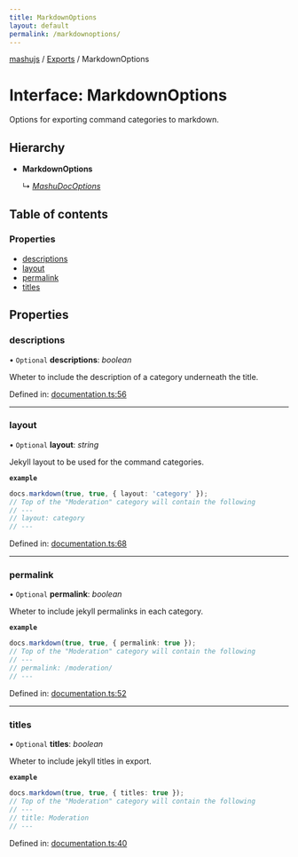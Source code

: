 ```yaml
---
title: MarkdownOptions
layout: default
permalink: /markdownoptions/
---
```

[mashujs](/) / [Exports](/modules/) / MarkdownOptions

# Interface: MarkdownOptions

Options for exporting command categories to markdown.

## Hierarchy

* **MarkdownOptions**

  ↳ [*MashuDocOptions*](/mashudocoptions/)

## Table of contents

### Properties

- [descriptions](/markdownoptions/#descriptions)
- [layout](/markdownoptions/#layout)
- [permalink](/markdownoptions/#permalink)
- [titles](/markdownoptions/#titles)

## Properties

### descriptions

• `Optional` **descriptions**: *boolean*

Wheter to include the description of a category underneath the title.

Defined in: [documentation.ts:56](https://github.com/EpokTarren/mashu/blob/97910c8/src/documentation.ts#L56)

___

### layout

• `Optional` **layout**: *string*

Jekyll layout to be used for the command categories.

**`example`** 
```ts
docs.markdown(true, true, { layout: 'category' });
// Top of the "Moderation" category will contain the following
// ---
// layout: category
// ---
```

Defined in: [documentation.ts:68](https://github.com/EpokTarren/mashu/blob/97910c8/src/documentation.ts#L68)

___

### permalink

• `Optional` **permalink**: *boolean*

Wheter to include jekyll permalinks in each category.

**`example`** 
```ts
docs.markdown(true, true, { permalink: true });
// Top of the "Moderation" category will contain the following
// ---
// permalink: /moderation/
// ---
```

Defined in: [documentation.ts:52](https://github.com/EpokTarren/mashu/blob/97910c8/src/documentation.ts#L52)

___

### titles

• `Optional` **titles**: *boolean*

Wheter to include jekyll titles in export.

**`example`** 
```ts
docs.markdown(true, true, { titles: true });
// Top of the "Moderation" category will contain the following
// ---
// title: Moderation
// ---
```

Defined in: [documentation.ts:40](https://github.com/EpokTarren/mashu/blob/97910c8/src/documentation.ts#L40)
